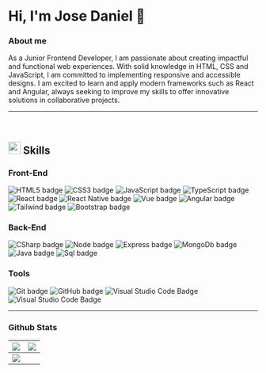 <div>
<h1>Hi, I'm Jose Daniel 👋</h1>

### About me
As a Junior Frontend Developer, I am passionate about creating impactful and functional web experiences. With solid knowledge in HTML, CSS and JavaScript, I am committed to implementing responsive and accessible designs. I am excited to learn and apply modern frameworks such as React and Angular, always seeking to improve my skills to offer innovative solutions in collaborative projects.

-------

<br>

## <img src="https://media2.giphy.com/media/QssGEmpkyEOhBCb7e1/giphy.gif?cid=ecf05e47a0n3gi1bfqntqmob8g9aid1oyj2wr3ds3mg700bl&rid=giphy.gif" width="25"><b> Skills</b>
### Front-End
![HTML5 badge](https://img.shields.io/badge/HTML5-E34F26?style=for-the-badge&logo=html5&logoColor=white)
![CSS3 badge](https://img.shields.io/badge/CSS3-1572B6?style=for-the-badge&logo=css3&logoColor=white)
![JavaScript badge](https://shields.io/badge/JavaScript-F7DF1E?style=for-the-badge&logo=JavaScript&logoColor=000)
![TypeScript badge](https://shields.io/badge/TypeScript-3178C6?style=for-the-badge&logo=TypeScript&logoColor=FFF)
![React badge](https://shields.io/badge/react-black?logo=react&style=for-the-badge)
![React Native badge](https://img.shields.io/badge/React_Native-20232A?style=for-the-badge&logo=react&logoColor=61DAFB)
![Vue badge](https://img.shields.io/badge/Vue.js-35495E?style=for-the-badge&logo=vue.js&logoColor=4FC08D)
![Angular badge](https://img.shields.io/badge/Angular-DD0031?style=for-the-badge&logo=angular&logoColor=white)
![Tailwind badge](https://img.shields.io/badge/Tailwind_CSS-38B2AC?style=for-the-badge&logo=tailwind-css&logoColor=white)
![Bootstrap badge](https://img.shields.io/badge/Bootstrap-563D7C?style=for-the-badge&logo=bootstrap&logoColor=white)

### Back-End
![CSharp badge](https://img.shields.io/badge/C%23-239120?style=for-the-badge&logo=c-sharp&logoColor=white)
![Node badge](https://img.shields.io/badge/Node.js-43853D?style=for-the-badge&logo=node.js&logoColor=white)
![Express badge](https://img.shields.io/badge/Express.js-404D59?style=for-the-badge)
![MongoDb badge](https://img.shields.io/badge/MongoDB-4EA94B?style=for-the-badge&logo=mongodb&logoColor=white)
![Java badge](https://img.shields.io/badge/Java-ED8B00?style=for-the-badge&logo=openjdk&logoColor=white)
![Sql badge](https://img.shields.io/badge/Microsoft%20SQL%20Server-CC2927?logo=microsoftsqlserver&logoColor=fff&style=for-the-badge)

### Tools
![Git badge](https://img.shields.io/badge/git-%23F05033.svg?style=for-the-badge&logo=git&logoColor=white)
![GitHub badge](https://img.shields.io/badge/GitHub-100000?style=for-the-badge&logo=github&logoColor=white)
![Visual Studio Code Badge](https://img.shields.io/badge/Visual%20Studio%20Code-0078d7.svg?style=for-the-badge&logo=visual-studio-code&logoColor=white)
![Visual Studio Code Badge](https://img.shields.io/badge/Figma-F24E1E?style=for-the-badge&logo=figma&logoColor=white)

------- 
### Github Stats

<img src="https://github-readme-stats.vercel.app/api?username=josedanielr19&&show_icons=true&count_private=true&theme=github_dark">|<img src="https://github-readme-streak-stats.herokuapp.com/?user=josedanielr19&theme=blueberry_duo"/>
|---|---|
<img src="https://github-readme-stats.vercel.app/api/top-langs/?username=josedanielr19&layout=compact&theme=github_dark"/>|


</div>

